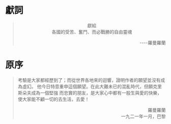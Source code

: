 # 獻詞

><center>獻給</center>
><center>各國的受苦、奮鬥、而必戰勝的自由靈魂</center>
>
><p style="text-align: right">----羅曼羅蘭 </p>

# 原序

> 考驗是大家都經歷到了；而從世界各地來的迴響，證明作者的願望並沒有成為虛幻。
> 他今日特意重申這個願望。在此大難未已的混亂時代，但願克里斯朵夫成為一個堅強
> 而忠實的朋友，是大家心中都有一股生與愛的快樂，使大家能不顧一切的去生活，去愛！
> <p style="text-align: right">羅曼羅蘭</br>一九二一年一月，巴黎</right>

